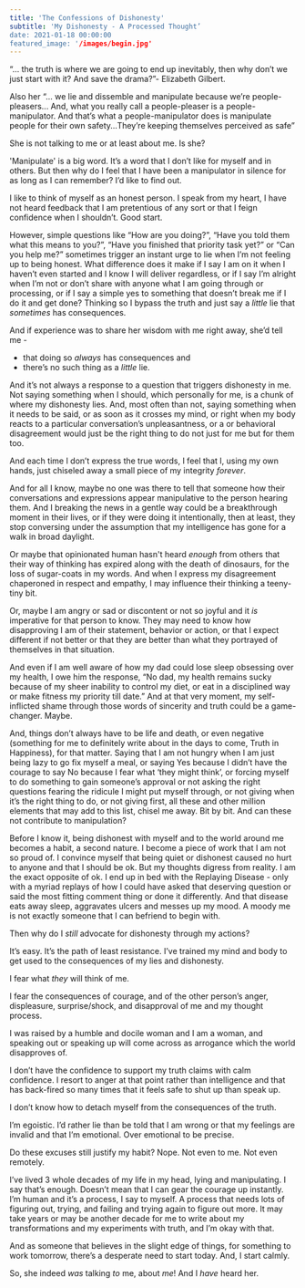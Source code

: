 ```yaml
---
title: 'The Confessions of Dishonesty'
subtitle: 'My Dishonesty - A Processed Thought’
date: 2021-01-18 00:00:00
featured_image: '/images/begin.jpg'
---
```


“… the truth is where we are going to end up inevitably, then why don’t we just start with it? And save the drama?”- Elizabeth Gilbert.

Also her “... we lie and dissemble and manipulate because we’re people- pleasers... And, what you really call a people-pleaser is a people-manipulator. And that’s what a people-manipulator does is manipulate people for their own safety...They’re keeping themselves perceived as safe”

She is not talking to me or at least about me. Is she? 

'Manipulate' is a big word. It’s a word that I don’t like for myself and in others. But then why do I feel that I have been a manipulator in silence for as long as I can remember? I’d like to find out.

I like to think of myself as an honest person. I speak from my heart, I have not heard feedback that I am pretentious of any sort or that I feign confidence when I shouldn’t. Good start.

However, simple questions like “How are you doing?”, “Have you told them what this means to you?”, “Have you finished that priority task yet?” or “Can you help me?” sometimes trigger an instant urge to lie when I’m not feeling up to being honest. What difference does it make if I say I am on it when I haven’t even started and I know I will deliver regardless, or if I say I’m alright when I’m not or don’t share with anyone what I am going through or processing, or if I say a simple yes to something that doesn’t break me if I do it and get done? Thinking so I bypass the truth and just say  a _little_ lie that _sometimes_ has consequences. 

And if experience was to share her wisdom with me right away, she’d tell me -
* that doing so _always_ has consequences and
* there’s no such thing as a _little_ lie. 

And it’s not always a response to a question that triggers dishonesty in me. Not saying something when I should, which personally for me, is a chunk of where my dishonesty lies. And, most often than not, saying something when it needs to be said, or as soon as it crosses my mind, or right when my body reacts to a particular conversation’s unpleasantness, or a or behavioral disagreement would just be the right thing to do not just for me but for them too.

And each time I don’t express the true words, I feel that I, using my own hands, just chiseled away a small piece of my integrity _forever_.

And for all I know, maybe no one was there to tell that someone how their conversations and expressions appear manipulative to the person hearing them. And I breaking the news in a gentle way could be a breakthrough moment in their lives, or if they were doing it intentionally, then at least, they stop conversing under the assumption that my intelligence has gone for a walk in broad daylight.

Or maybe that opinionated human hasn't heard _enough_ from others that their way of thinking has expired along with the death of dinosaurs, for the loss of sugar-coats in my words. And when I express my disagreement chaperoned in respect and empathy, I may influence their thinking a teeny-tiny bit. 

Or, maybe I am angry or sad or discontent or not so joyful and it _is_ imperative for that person to know. They may need to know how disapproving I am of their statement, behavior or action, or that I expect different if not better or that they are better than what they portrayed of themselves in that situation.

And even if I am well aware of how my dad could lose sleep obsessing over my health, I owe him the response, “No dad, my health remains sucky because of my sheer inability to control my diet, or eat in a disciplined way or make fitness my priority till date.” And at that very moment, my self-inflicted shame through those words of sincerity and truth could be a game-changer. Maybe.

And, things don’t always have to be life and death, or even negative (something for me to definitely write about in the days to come, Truth in Happiness), for that matter. Saying that I am not hungry when I am just being lazy to go fix myself a meal, or saying Yes because I didn’t have the courage to say No because I fear what ‘they might think’, or forcing myself to do something to gain someone’s approval or not asking the right questions fearing the ridicule I might put myself through, or not giving when it’s the right thing to do, or not giving first, all these and other million elements that may add to this list, chisel me away. Bit by bit. And can these not contribute to manipulation? 

Before I know it, being dishonest with myself and to the world around me becomes a habit, a second nature. I become a piece of work that I am not so proud of. I convince myself that being quiet or dishonest caused no hurt to anyone and that I should be ok. But my thoughts digress from reality. I am the exact opposite of ok. I end up in bed with the Replaying Disease - only with a myriad replays of how I could have asked that deserving question or said the most fitting comment thing or done it differently. And that disease eats away sleep, aggravates ulcers and messes up my mood. A moody me is not exactly someone that I can befriend to begin with.

Then why do I _still_ advocate for dishonesty through my actions? 

It’s easy. It’s the path of least resistance. I’ve trained my mind and body to get used to the consequences of my lies and dishonesty. 

I fear what _they_ will think of me.

I fear the consequences of courage, and of the other person’s anger, displeasure, surprise/shock, and disapproval of me and my thought process.

I was raised by a humble and docile woman and I am a woman, and speaking out or speaking up will come across as arrogance which the world disapproves of. 

I don’t have the confidence to support my truth claims with calm confidence. I resort to anger at that point rather than intelligence and that has back-fired so many times that it feels safe to shut up than speak up.

I don’t know how to detach myself from the consequences of the truth.

I’m egoistic. I’d rather lie than be told that I am wrong or that my feelings are invalid and that I’m emotional. Over emotional to be precise.

Do these excuses still justify my habit? Nope. Not even to me. Not even remotely.

I’ve lived 3 whole decades of my life in my head, lying and manipulating. I say that’s enough. Doesn’t mean that I can gear the courage up instantly. I’m human and it’s a process, I say to myself. A process that needs lots of figuring out, trying, and failing and trying again to figure out more. It may take years or may be another decade for me to write about my transformations and my experiments with truth, and I’m okay with that. 

And as someone that believes in the slight edge of things, for something to work tomorrow, there’s a desperate need to start today. And, I start calmly.

So, she indeed _was_ talking _to_ me, about _me_! And I _have_ heard her. 

